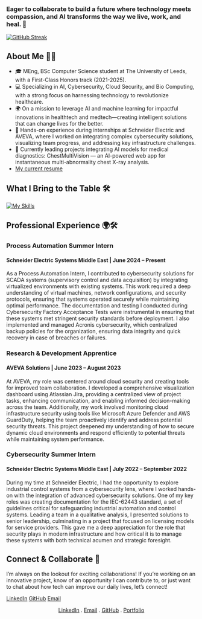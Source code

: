 ### Eager to collaborate to build a future where technology meets compassion, and AI transforms the way we live, work, and heal. 💙
[![GitHub Streak](https://streak-stats.demolab.com/?user=Vindhyaa-Saravanan&theme=dark)](https://git.io/streak-stats)

## About Me 🧠💡
- 🎓 MEng, BSc Computer Science student at The University of Leeds, with a First-Class Honors track (2021-2025).
- 💻 Specializing in AI, Cybersecurity, Cloud Security, and Bio Computing, with a strong focus on harnessing technology to revolutionize healthcare.
- 🌍 On a mission to leverage AI and machine learning for impactful innovations in healthtech and medtech—creating intelligent solutions that can change lives for the better.
- 💼 Hands-on experience during internships at Schneider Electric and AVEVA, where I worked on integrating complex cybersecurity solutions, visualizing team progress, and addressing key infrastructure challenges.
- 🧬 Currently leading projects integrating AI models for medical diagnostics: ChestMultiVision — an AI-powered web app for instantaneous multi-abnormality chest X-ray analysis.
- [My current resume](https://github.com/Vindhyaa-Saravanan/Vindhyaa-Saravanan/resume.pdf)

## What I Bring to the Table 🛠️
[![My Skills](https://skillicons.dev/icons?i=py,java,html,css,js,c,tensorflow,github,visualstudio,sqlite,nodejs,nextjs,materialui,react,tailwind,aws,azure)](https://skillicons.dev)

## Professional Experience 🌍🛠️

### Process Automation Summer Intern  
#### Schneider Electric Systems Middle East | June 2024 – Present
As a Process Automation Intern, I contributed to cybersecurity solutions for SCADA systems (supervisory control and data acquisition) by integrating virtualized environments with existing systems. This work required a deep understanding of virtual machines, network configurations, and security protocols, ensuring that systems operated securely while maintaining optimal performance. The documentation and testing I conducted during Cybersecurity Factory Acceptance Tests were instrumental in ensuring that these systems met stringent security standards before deployment. I also implemented and managed Acronis cybersecurity, which centralized backup policies for the organization, ensuring data integrity and quick recovery in case of breaches or failures.

### Research & Development Apprentice
#### AVEVA Solutions | June 2023 – August 2023
At AVEVA, my role was centered around cloud security and creating tools for improved team collaboration. I developed a comprehensive visualization dashboard using Atlassian Jira, providing a centralized view of project tasks, enhancing communication, and enabling informed decision-making across the team. Additionally, my work involved monitoring cloud infrastructure security using tools like Microsoft Azure Defender and AWS GuardDuty, helping the team proactively identify and address potential security threats. This project deepened my understanding of how to secure dynamic cloud environments and respond efficiently to potential threats while maintaining system performance.

### Cybersecurity Summer Intern
#### Schneider Electric Systems Middle East | July 2022 – September 2022
During my time at Schneider Electric, I had the opportunity to explore industrial control systems from a cybersecurity lens, where I worked hands-on with the integration of advanced cybersecurity solutions. One of my key roles was creating documentation for the IEC-62443 standard, a set of guidelines critical for safeguarding industrial automation and control systems. Leading a team in a qualitative analysis, I presented solutions to senior leadership, culminating in a project that focused on licensing models for service providers. This gave me a deep appreciation for the role that security plays in modern infrastructure and how critical it is to manage these systems with both technical acumen and strategic foresight.

## Connect & Collaborate 🤝
I’m always on the lookout for exciting collaborations! If you’re working on an innovative project, know of an opportunity I can contribute to, or just want to chat about how tech can improve our daily lives, let’s connect!

[LinkedIn](https://linkedin.com/in/vindhyaa-saravanan)
[GitHub](https://github.com/Vindhyaa-Saravanan/)
[Email](vindhyaa.saravanan@yahoo.in)

<p align="center">
    <a href="https://www.linkedin.com/in/vindhyaa-saravanan/" alt="Linkedin">LinkedIn</a> . 
    <a href="mailto:vindhyaa.saravanan@yahoo.in" alt="email">Email</a> . 
    <a href="https://github.com/Vindhyaa-Saravanan/" alt="GitHub">GitHub</a> . 
    <a href="https://vindhyaa-saravanan.my.canva.site" alt="My Portfolio">Portfolio</a>
  </p>

<!--
**Vindhyaa-Saravanan/Vindhyaa-Saravanan** is a ✨ _special_ ✨ repository because its `README.md` (this file) appears on your GitHub profile.

Here are some ideas to get you started:

- 🔭 I’m currently working on ...
- 🌱 I’m currently learning ...
- 👯 I’m looking to collaborate on ...
- 🤔 I’m looking for help with ...
- 💬 Ask me about ...
- 📫 How to reach me: ...
- 😄 Pronouns: ...
- ⚡ Fun fact: ...
-->
